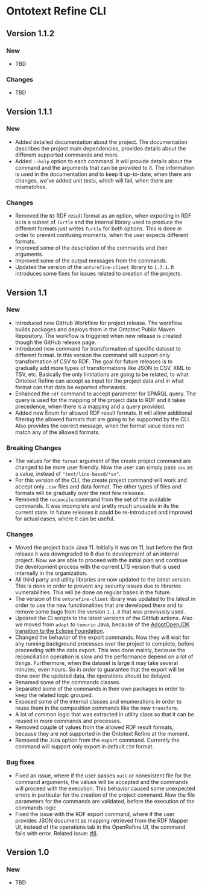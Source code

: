 # Ontotext Refine CLI

## Version 1.1.2

### New

 - TBD

### Changes

 - TBD


## Version 1.1.1

### New

 - Added detailed documentation about the project. The documentation describes the project main dependencies, provides details about the different supported
   commands and more.
 - Added `--help` option to each command. It will provide details about the command and the arguments that can be provided to it. The information is used in the
   documentation and to keep it up-to-date, when there are changes, we've added unit tests, which will fail, when there are mismatches.

### Changes

 - Removed the `N3` RDF result format as an option, when exporting in RDF. `N3` is a subset of `Turtle` and the internal library used to produce the different
   formats just writes `Turtle` for both options. This is done in order to prevent confusing moments, when the user expects different formats.
 - Improved some of the description of the commands and their arguments.
 - Improved some of the output messages from the commands.
 - Updated the version of the `ontorefine-client` library to `1.7.1`. It introduces some fixes for issues related to creation of the projects.


## Version 1.1

### New

 - Introduced new GitHub Workflow for project release. The workflow builds packages and deploys them in the Ontotext Public Maven Repository. The workflow is
   triggered when new release is created though the GitHub release page.
 - Introduced new command for transformation of specific dataset to different format. In this version the command will support only transformation of CSV to RDF.
   The goal for future releases is to gradually add more types of transformations like JSON to CSV, XML to TSV, etc. Basically the only limitations are going to be
   related, to what Ontotext Refine can accept as input for the project data and in what format can that data be exported afterwards.
 - Enhanced the `rdf` command to accept parameter for SPARQL query. The query is used for the mapping of the project data to RDF and it takes precedence, when there
   is a mapping and a query provided.
 - Added new Enum for allowed RDF result formats. It will allow additional filtering the allowed formats that are going to be supported by the CLI. Also provides
   the correct message, when the format value does not match any of the allowed formats.
 
### Breaking Changes

 - The values for the `format` argument of the create project command are changed to be more user friendly. Now the user can simply pass `csv` as a value, instead
   of `"text/line-based/*sv"`.
 - For this version of the CLI, the create project command will work and accept only `.csv` files and data format. The other types of files and formats will be
   gradually over the next few releases.
 - Removed the `reconcile` command from the set of the available commands. It was incomplete and pretty much unusable in its the current state. In future releases
   it could be re-introduced and improved for actual cases, where it can be useful. 

### Changes

 - Moved the project back Java 11. Initially it was on 11, but before the first release it was downgraded to 8 due to development of an internal project. Now we are
   able to proceed with the initial plan and continue the development process with the current LTS version that is used internally in the organization.
 - All third party and utility libraries are now updated to the latest version. This is done in order to prevent any security issues due to libraries
   vulnerabilities. This will be done on regular bases in the future.
 - The version of the `ontorefine-client` library was updated to the latest in order to use the new functionalities that are developed there and to remove some
   bugs from the version `1.1.0` that was previously used.
 - Updated the CI scripts to the latest versions of the GitHub actions. Also we moved from `adopt` to `temurin` Java, because of the
   [AdoptOpenJDK transition to the Eclipse Foundation](https://blog.adoptopenjdk.net/2021/03/transition-to-eclipse-an-update/).
 - Changed the behavior of the export commands. Now they will wait for any running background processes over the project to complete, before proceeding with the data
   export. This was done mainly, because the reconciliation operation is slow and the performance depend on a lot of things. Furthermore, when the dataset is large
   it may take several minutes, even hours. So in order to guarantee that the export will be done over the updated data, the operations should be delayed.
 - Renamed some of the commands classes.
 - Separated some of the commands in their own packages in order to keep the related logic grouped.
 - Exposed some of the internal classes and enumerations in order to reuse them in the composition commands like the new `transform`.
 - A lot of common logic that was extracted in utility class so that it can be reused in more commands and processes.
 - Removed couple of values from the allowed RDF result formats, because they are not supported in the Ontotext Refine at the moment.
 - Removed the `JSON` option from the `export` command. Currently the command will support only export in default `CSV` format.

### Bug fixes

 - Fixed an issue, where if the user passes `null` or nonexistent file for the command arguments, the values will be accepted and the commands will proceed with
   the execution. This behavior caused some unexpected errors in particular for the creation of the project command. Now the file parameters for the commands are
   validated, before the execution of the commands logic.
 - Fixed the issue with the RDF export command, where if the user provides JSON document as mapping retrieved from the RDF Mapper UI, instead of the operations tab
   in the OpenRefine UI, the command fails with error. Related issue: [#8](https://github.com/Ontotext-AD/ontorefine-cli/issues/8).


## Version 1.0

### New

 - TBD
